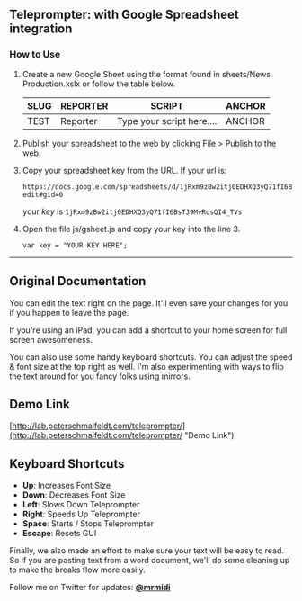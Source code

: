 ## Teleprompter: with Google Spreadsheet integration

### How to Use
1. Create a new Google Sheet using the format found in sheets/News Production.xslx or follow the table below.

     |SLUG|REPORTER|SCRIPT|ANCHOR|
     |-----|-----|------|------|
     |TEST|Reporter|Type your script here....|ANCHOR|

2. Publish your spreadsheet to the web by clicking File > Publish to the web. 

3. Copy your spreadsheet key from the URL. If your url is:
     ```
     https://docs.google.com/spreadsheets/d/1jRxm9zBw2itj0EDHXQ3yQ71fI6BsTJ9MvRqsQI4_TVs/   edit#gid=0
     ```
     your *key* is `1jRxm9zBw2itj0EDHXQ3yQ71fI6BsTJ9MvRqsQI4_TVs`

4. Open the file js/gsheet.js and copy your key into the line 3.
     ```
     var key = "YOUR KEY HERE";
     ```

---
## Original Documentation
You can edit the text right on the page. It'll even save your changes for you if you happen to leave the page.

If you're using an iPad, you can add a shortcut to your home screen for full screen awesomeness.

You can also use some handy keyboard shortcuts. You can adjust the speed & font size at the top right as well. I'm also experimenting with ways to flip the text around for you fancy folks using mirrors.

## Demo Link ##
[http://lab.peterschmalfeldt.com/teleprompter/](http://lab.peterschmalfeldt.com/teleprompter/ "Demo Link")

## Keyboard Shortcuts ##

- **Up**: Increases Font Size
- **Down**: Decreases Font Size
- **Left**: Slows Down Teleprompter
- **Right**: Speeds Up Teleprompter
- **Space**: Starts / Stops Teleprompter
- **Escape**: Resets GUI

Finally, we also made an effort to make sure your text will be easy to read.   So if you are pasting text from a word document, we'll do some cleaning up to make the breaks flow more easily.

Follow me on Twitter for updates: **[@mrmidi](http://twitter.com/mrmidi "Follow @mrmidi on Twitter")**

